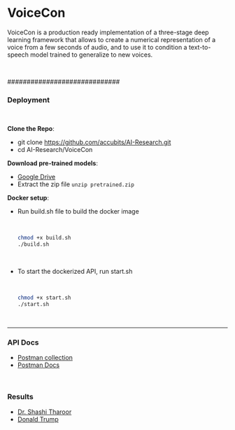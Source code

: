 # VoiceCon

VoiceCon is a production ready implementation of a three-stage deep learning framework that allows to create a numerical representation of a voice from a few seconds of audio, and to use it to condition a text-to-speech model trained to generalize to new voices.

<br>

#############################

### Deployment

<br>

**Clone the Repo**:
  
  - git clone https://github.com/accubits/AI-Research.git
  - cd AI-Research/VoiceCon    


**Download pre-trained models**:
  
  - [Google Drive](https://drive.google.com/file/d/1n1sPXvT34yXFLT47QZA6FIRGrwMeSsZc/view?usp=sharing)
  - Extract the zip file `unzip pretrained.zip`
   
   
**Docker setup**:
  
  - Run build.sh file to build the docker image
    
    <br>
  
    ```sh
    chmod +x build.sh
    ./build.sh
    ```
    <br>
    
  - To start the dockerized API, run start.sh
    
    <br>
    
    ```sh
    chmod +x start.sh
    ./start.sh
    ```    

<br>

------------------------------------------------------

### API Docs

 - [Postman collection](https://www.getpostman.com/collections/17e2fc0795fbff6aa9b4)
 - [Postman Docs](https://documenter.getpostman.com/view/8991468/T1LSCRas)
 
<br> 

### Results

 - [Dr. Shashi Tharoor](https://github.com/accubits/AI-Research/blob/master/VoiceCon/results/Accubits_shashi_tharoor.wav)
 - [Donald Trump](https://github.com/accubits/AI-Research/blob/master/VoiceCon/results/Accubits_trump.wav)
